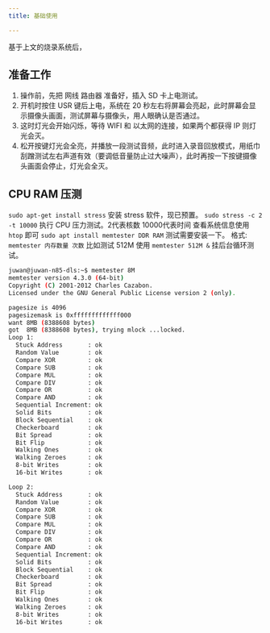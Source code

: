 ```yaml
---
title: 基础使用  

---
```


基于上文的烧录系统后，

## 准备工作

1. 操作前，先把 网线 路由器 准备好，插入 SD 卡上电测试。
2. 开机时按住 USR 键后上电，系统在 20 秒左右将屏幕会亮起，此时屏幕会显示摄像头画面，测试屏幕与摄像头，用人眼确认是否通过。
3. 这时灯光会开始闪烁，等待 WIFI 和 以太网的连接，如果两个都获得 IP 则灯光会灭。
4. 松开按键灯光会全亮，并播放一段测试音频，此时进入录音回放模式，用纸巾刮蹭测试左右声道有效（要调低音量防止过大噪声），此时再按一下按键摄像头画面会停止，灯光会全灭。

## CPU RAM 压测

 `sudo apt-get install stress` 安装 stress 软件，现已预置。
 `sudo stress -c 2 -t 10000` 执行 CPU 压力测试。2代表核数 10000代表时间
查看系统信息使用 `htop` 即可
 `sudo apt install memtester DDR RAM` 测试需要安装一下。
格式: `memtester 内存数量 次数` 比如测试 512M 使用 `memtester 512M &` 挂后台循环测试。

```bash
juwan@juwan-n85-dls:~$ memtester 8M
memtester version 4.3.0 (64-bit)
Copyright (C) 2001-2012 Charles Cazabon.
Licensed under the GNU General Public License version 2 (only).

pagesize is 4096
pagesizemask is 0xfffffffffffff000
want 8MB (8388608 bytes)
got  8MB (8388608 bytes), trying mlock ...locked.
Loop 1:
  Stuck Address       : ok         
  Random Value        : ok
  Compare XOR         : ok
  Compare SUB         : ok
  Compare MUL         : ok
  Compare DIV         : ok
  Compare OR          : ok
  Compare AND         : ok
  Sequential Increment: ok
  Solid Bits          : ok         
  Block Sequential    : ok         
  Checkerboard        : ok         
  Bit Spread          : ok         
  Bit Flip            : ok         
  Walking Ones        : ok         
  Walking Zeroes      : ok         
  8-bit Writes        : ok
  16-bit Writes       : ok

Loop 2:
  Stuck Address       : ok         
  Random Value        : ok
  Compare XOR         : ok
  Compare SUB         : ok
  Compare MUL         : ok
  Compare DIV         : ok
  Compare OR          : ok
  Compare AND         : ok
  Sequential Increment: ok
  Solid Bits          : ok         
  Block Sequential    : ok         
  Checkerboard        : ok         
  Bit Spread          : ok         
  Bit Flip            : ok         
  Walking Ones        : ok         
  Walking Zeroes      : ok         
  8-bit Writes        : ok
  16-bit Writes       : ok
```
